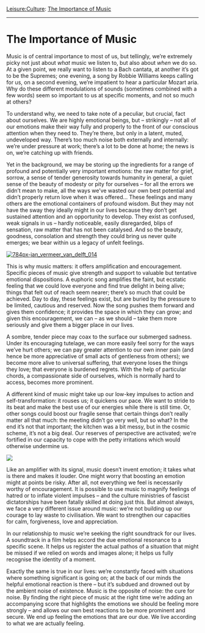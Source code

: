 [Leisure:](https://www.theschooloflife.com/thebookoflife/category/leisure/)[Culture](https://www.theschooloflife.com/thebookoflife/category/leisure/culture/): [The Importance of Music](https://www.theschooloflife.com/thebookoflife/the-importance-of-music/)

* * *

# The Importance of Music

Music is of central importance to most of us, but tellingly, we’re extremely picky not just about _what_ music we listen to, but also about _when_ we do so. At a given point, we really want to listen to a Bach cantata, at another it’s got to be the Supremes; one evening, a song by Robbie Williams keeps calling for us, on a second evening, we’re impatient to hear a particular Mozart aria. Why do these different modulations of sounds (sometimes combined with a few words) seem so important to us at specific moments, and not so much at others?

To understand why, we need to take note of a peculiar, but crucial, fact about ourselves. We are highly emotional beings, but – strikingly – not all of our emotions make their way fully and properly to the front of our conscious attention when they need to. They’re there, but only in a latent, muted, undeveloped way. There’s too much noise both externally and internally: we’re under pressure at work; there’s a lot to be done at home; the news is on, we’re catching up with friends.

Yet in the background, we may be storing up the ingredients for a range of profound and potentially very important emotions: the raw matter for grief, sorrow, a sense of tender generosity towards humanity in general, a quiet sense of the beauty of modesty or pity for ourselves – for all the errors we didn’t mean to make, all the ways we’ve wasted our own best potential and didn’t properly return love when it was offered… These feelings and many others are the emotional containers of profound wisdom. But they may not have the sway they ideally might in our lives because they don’t get sustained attention and an opportunity to develop. They exist as confused, weak signals in us – hardly noticeable, easily disregarded, blips of sensation, raw matter that has not been catalysed. And so the beauty, goodness, consolation and strength they could bring us never quite emerges; we bear within us a legacy of unfelt feelings.

[![784px-jan_vermeer_van_delft_014](https://www.theschooloflife.com/thebookoflife/wp-content/uploads/2014/12/784px-Jan_Vermeer_van_Delft_014.jpg)](http://www.thebookoflife.org/wp-content/uploads/2014/12/784px-Jan_Vermeer_van_Delft_014.jpg)

This is why music matters: it offers amplification and encouragement. Specific pieces of music give strength and support to valuable but tentative emotional dispositions. A euphoric song amplifies the faint, but ecstatic feeling that we could love everyone and find true delight in being alive; things that felt out of reach seem nearer; there’s so much that could be achieved. Day to day, these feelings exist, but are buried by the pressure to be limited, cautious and reserved. Now the song pushes them forward and gives them confidence; it provides the space in which they can grow; and given this encouragement, we can – as we should – take them more seriously and give them a bigger place in our lives.

A sombre, tender piece may coax to the surface our submerged sadness. Under its encouraging tutelage, we can more easily feel sorry for the ways we’ve hurt others; we can pay greater attention to our own inner pain (and hence be more appreciative of small acts of gentleness from others); we become more alive to universal suffering, that everyone loses the things they love; that everyone is burdened regrets. With the help of particular chords, a compassionate side of ourselves, which is normally hard to access, becomes more prominent.

A different kind of music might take up our low-key impulses to action and self-transformation: it rouses us; it quickens our pace. We want to stride to its beat and make the best use of our energies while there is still time. Or, other songs could boost our fragile sense that certain things don’t really matter all that much: the meeting didn’t go very well, but so what? In the end it’s not that important; the kitchen was a bit messy, but in the cosmic scheme, it’s not a big deal. Our reserves of perspective are activated; we’re fortified in our capacity to cope with the petty irritations which would otherwise undermine us.

![](https://www.theschooloflife.com/thebookoflife/wp-content/uploads/2014/12/Juan_Gris_-_Still_Life_with_Guitar.jpg)

Like an amplifier with its signal, music doesn’t invent emotion; it takes what is there and makes it louder. One might worry that boosting an emotion might at points be risky. After all, not everything we feel is necessarily worthy of encouragement. It is possible to use music to magnify feelings of hatred or to inflate violent impulses – and the culture ministries of fascist dictatorships have been fatally skilled at doing just this. But almost always, we face a very different issue around music: we’re not building up our courage to lay waste to civilisation. We want to strengthen our capacities for calm, forgiveness, love and appreciation.

In our relationship to music we’re seeking the right soundtrack for our lives. A soundtrack in a film helps accord the due emotional resonance to a specific scene. It helps us register the actual pathos of a situation that might be missed if we relied on words and images alone; it helps us fully recognise the identity of a moment.

Exactly the same is true in our lives: we’re constantly faced with situations where something significant is going on; at the back of our minds the helpful emotional reaction is there – but it’s subdued and drowned out by the ambient noise of existence. Music is the opposite of noise: the cure for noise. By finding the right piece of music at the right time we’re adding an accompanying score that highlights the emotions we should be feeling more strongly – and allows our own best reactions to be more prominent and secure. We end up feeling the emotions that are our due. We live according to what we are actually feeling.
